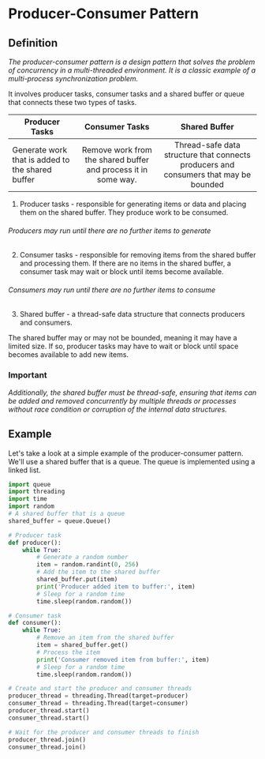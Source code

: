 # Producer-Consumer Pattern

## Definition

_The producer-consumer pattern is a design pattern that solves the problem of concurrency in a multi-threaded
environment. It is a classic example of a multi-process synchronization problem._

It involves producer tasks, consumer tasks and a shared buffer or queue that connects these two types of tasks.

| Producer Tasks                                   |                         Consumer Tasks                         |                         Shared Buffer                          |
|--------------------------------------------------|:--------------------------------------------------------------:|:--------------------------------------------------------------:|
| Generate work that is added to the shared buffer | Remove work from the shared buffer and process it in some way. |Thread-safe data structure that connects producers and consumers that may be bounded |                               


1. Producer tasks - responsible for generating items or data and placing them on the shared buffer.
They produce work to be consumed. 

###### Producers may run until there are no further items to generate


2. Consumer tasks - responsible for removing items from the shared buffer and processing them. If there are no items in the shared buffer, a consumer task may wait or block until items become available.

###### Consumers may run until there are no further items to consume

3. Shared buffer - a thread-safe data structure that connects producers and consumers. 


The shared buffer may or may not be bounded, meaning it may have a limited size. If so, producer tasks may have to wait or block until space becomes available to add new items.

### Important
_Additionally, the shared buffer must be thread-safe, ensuring that items can be added and removed concurrently by multiple threads or processes without race condition or corruption of the internal data structures._


## Example

Let's take a look at a simple example of the producer-consumer pattern. We'll use a shared buffer that is a queue. The queue is implemented using a linked list.

```python
import queue
import threading
import time
import random
# A shared buffer that is a queue
shared_buffer = queue.Queue()

# Producer task
def producer():
    while True:
        # Generate a random number
        item = random.randint(0, 256)
        # Add the item to the shared buffer
        shared_buffer.put(item)
        print('Producer added item to buffer:', item)
        # Sleep for a random time
        time.sleep(random.random())

# Consumer task
def consumer():
    while True:
        # Remove an item from the shared buffer
        item = shared_buffer.get()
        # Process the item
        print('Consumer removed item from buffer:', item)
        # Sleep for a random time
        time.sleep(random.random())

# Create and start the producer and consumer threads
producer_thread = threading.Thread(target=producer)
consumer_thread = threading.Thread(target=consumer)
producer_thread.start()
consumer_thread.start()

# Wait for the producer and consumer threads to finish
producer_thread.join()
consumer_thread.join()

```